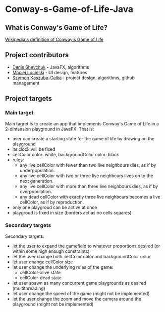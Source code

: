 # Conway-s-Game-of-Life-Java

## What is Conway's Game of Life?

[Wikipedia's definition of Conway's Game of Life](https://en.wikipedia.org/wiki/Conway%27s_Game_of_Life)

## Project contributors

- [Denis Shevchuk](https://github.com/WashingtonD) - JavaFX, algorithms
- [Maciej Luciński](https://github.com/Vyvr) - UI design, features
- [Szymon Kaszuba-Gałka](https://github.com/Szymonexis) - project design, algorithms, github management

## Project targets

### Main target

Main tagret is to create an app that implements Conway's Game of Life in a 2-dimansion playground in JavaFX. That is:

- user can create a starting state for the game of life by drawing on the playground
- its clock will be fixed
- cellColor color: white, backgroundColor color: black
- rules:
    - any live cellColor with fewer than two live neighbours dies, as if by underpopulation.
    - any live cellColor with two or three live neighbours lives on to the next generation.
    - any live cellColor with more than three live neighbours dies, as if by overpopulation.
    - any dead cellColor with exactly three live neighbours becomes a live cellColor, as if by reproduction.
- only one playgroud can be active at once
- playgroud is fixed in size (borders act as no cells squares)

### Secondary targets

Secondary targets:

- let the user to expand the gamefield to whatever proportions desired (or within some high enough constraints)
- let the user change both cellColor color and backgroundColor color
- let user change cellColor size
- let user change the underlying rules of the game:
    - cellColor-alive state
    - cellColor-dead state
- let user spawn as many concurrent game playgrounds as desired (multithreading)
- let user change the speed of the game (might not be implemented)
- let the user change the zoom and move the camera around the playground (might not be implemented)
